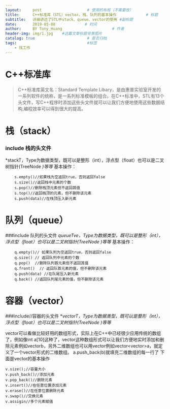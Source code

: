 ```yaml
---
layout:     post                    # 使用的布局（不需要改）
title:      C++标准库（STL）vector、栈、队列的基本操作             # 标题 
subtitle:   详细讲述了STL中stack、queue、vector的使用 #副标题
date:       2019-05-08             # 时间
author:     BY Tony_Huang                      # 作者
header-img: img/1.jpg    #这篇文章标题背景图片
catalog: true                       # 是否归档
tags:                               #标签
    - 找工作
---
```


# C++标准库
> C++标准库英文名：Standard Template Libary，是由惠普实验室开发的一系列软件的统称，是一系列标准模板的组合。在C++标准中，STL有13个头文件，写C++程序时添加这些头文件就可以让我们方便地使用这些数据结构,编程效率可以得到很大的提高。

# 栈（stack）
### include<stack>   栈的头文件
*stack<Type>T，Type为数据类型，既可以是整形（int），浮点型（float）也可以是二叉树指针(TreeNode *)等等*
 基本操作：
```
    s.empty()//如果栈为空返回true，否则返回false  
    s.size()//返回栈中元素的个数  
    s.pop()//删除栈顶元素但不返回其值  
    s.top()//返回栈顶的元素，但不删除该元素  
    s.push(data)//在栈顶压入新元素 
```
# 队列（queue）
###include<queue> 队列的头文件
  *queue<Type>Tve，Type为数据类型，既可以是整形（int），浮点型（float）也可以是二叉树指针(TreeNode *)等等**
  基本操作：
```
    q.empty()// 如果队列为空返回true，否则返回false  
    q.size() // 返回队列中元素的个数  
    q.pop()  //删除队列首元素但不返回其值  
    q.front()  // 返回队首元素的值，但不删除该元素  
    q.push(data) //在队尾压入新元素 
    q.back() //返回队列尾元素的值，但不删除该元素
 ```
# 容器（vector）
###include<vector>//容器的头文件
**vector<Type>T，Type为数据类型，既可以是整形（int），浮点型（float）也可以是二叉树指针(TreeNode *)等等**

 vector可以看做比较好用的数组形式，实际上在C++中已经很少应用传统的数组了，例如像int a[10]这种了，vector这种数组形式可以让我们方便地实时添加和删除元素例如vector<int>b，另外二维数组也可以用vector例如vector<vector<int>>a，就定义了一个vector形式的二维数组。
 a.push_back(b)就填充二维数组的每一行了
 下面是vector的基本操作
```
v.size();//容量大小
v.push_back()//添加元素
v.pop_back()//删除元素
v.insert()//在任意位置添加元素
v.erase()//在任意位置删除元素
v.swap()//交换元素
v.assigin//多个元素赋值
```
